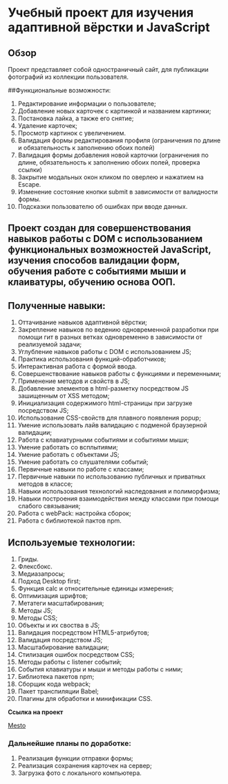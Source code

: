 # Учебный проект для изучения адаптивной вёрстки и JavaScript

## Обзор

Проект представляет собой одностраничный сайт, для публикации фотографий из коллекции
пользователя. 

##Функциональные возможности:
1. Редактирование информации о пользователе;
2. Добавление новых карточек с картинкой и названием картинки;
3. Постановка лайка, а также его снятие;
4. Удаление карточек;
5. Просмотр картинок с увеличением.
6. Валидация формы редактирования профиля (ограничения по длине и обязательность к заполнению обоих полей)
7. Валидация формы добавления новой карточки (ограничения по длине,  обязательность к заполнению обоих полей, проверка ссылки)
8. Закрытие модальных окон кликом по оверлею и нажатием на Escape.
9. Изменение состояние кнопки submit в зависимости от валидности формы.
10. Подсказки пользователю об ошибках при вводе данных.

## Проект создан для совершенствования навыков работы с DOM с использованием функциональных возможностей JavaScript, изучения способов валидации форм, обучения работе с событиями мыши и клаиватуры, обучению основа ООП. 

## Полученные навыки:
1. Оттачивание навыков адаптивной вёрстки;
2. Закрепление навыков по ведению одновременной разработки при помощи гит в разных ветках одновременно в зависимости от реализуемой задачи;
3. Углубление навыков работы с DOM с использованием JS;
4. Практика использования функций-обработчиков;
5. Интерактивная работа с формой ввода.
6. Совершенствование навыков работы с функциями и переменными;
7. Применение методов и свойств в JS;
8. Добавление элементов в html-разметку посредством JS зашищенным от XSS методом;
9. Инициализация содержимого html-страницы при загрузке посредством JS;
10. Использование CSS-свойств для плавного появления popup;
11. Умение использовать лайв валидацию с подменой браузерной валидации;
12. Работа с клавиатурными событиями и событиями мыши;
13. Умение работать со всплытиями;
14. Умение работать с объектами JS;
15. Умение работать со слушателями событий;
16. Первичные навыки по работе с классами;
17. Первичные навыки по использованию публичных и приватных методов в классе;
18. Навыки использования технологий наследования и полиморфизма;
19. Навыки построения взаимодействия между классами при помощи слабого связывания;
20. Работа с webPack: настройка сборок;
21. Работа с библиотекой пактов npm.


## Используемые технологии:
1. Гриды.
2. Флексбокс.
3. Медиазапросы;
4. Подход Desktop first;
5. Функция calc и относительные единицы измерения;
6. Оптимизация шрифтов;
7. Метатеги масштабирования;
8. Методы JS;
9. Методы CSS;
10. Объекты и их своства в JS;
11. Валидация посредством HTML5-атрибутов;
12. Валидация посредством JS;
13. Масштабирование валидации;
14. Стилизация ошибок посредством CSS;
15. Методы работы с listener событий;
16. События клавиатуры и мыши и методы работы с ними;
17. Библиотека пакетов npm;
18. Сборщик кода webpack;
19. Пакет транспиляции Babel;
20. Плагины для обработки и минификации CSS.

**Ссылка на проект**

[Mesto](https://blaydasik.github.io/mesto/)

### Дальнейшие планы по доработке:
1.  Реализация функции отправки формы;
2.  Реализация сохранения карточек на сервер;
3.  Загрузка фото с локального компьютера.